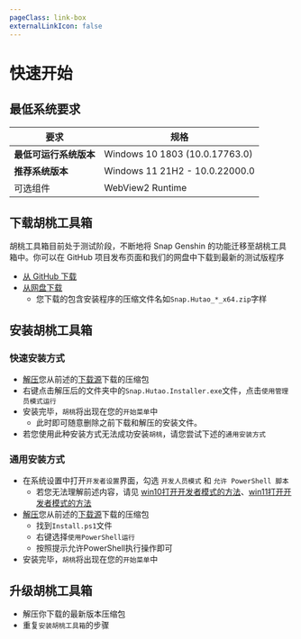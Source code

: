 ```yaml
---
pageClass: link-box
externalLinkIcon: false
---
```

# 快速开始
## 最低系统要求
|要求|规格|
|-|-|
|**最低可运行系统版本**|Windows 10 1803 (10.0.17763.0)|
|**推荐系统版本**|Windows 11 21H2 - 10.0.22000.0|
|可选组件|WebView2 Runtime|


## 下载胡桃工具箱

胡桃工具箱目前处于测试阶段，不断地将 Snap Genshin 的功能迁移至胡桃工具箱中。你可以在 GitHub 项目发布页面和我们的网盘中下载到最新的测试版程序
- [从 GitHub 下载 ](https://github.com/DGP-Studio/Snap.Hutao/releases/)
- [从网盘下载 ](https://go.hut.ao/down)
  - 您下载的包含安装程序的压缩文件名如`Snap.Hutao_*_x64.zip`字样

## 安装胡桃工具箱

### 快速安装方式
- [解压](https://jingyan.baidu.com/article/09ea3ede57eb3ac0aede390d.html)您从前述的[下载源](https://go.hut.ao/down)下载的压缩包
- 右键点击解压后的文件夹中的`Snap.Hutao.Installer.exe`文件，点击`使用管理员模式运行`
- 安装完毕，`胡桃`将出现在您的`开始菜单`中
  - 此时即可随意删除之前下载和解压的安装文件。
- 若您使用此种安装方式无法成功安装`胡桃`，请您尝试下述的`通用安装方式`

### 通用安装方式
- 在系统设置中打开`开发者设置`界面，勾选 `开发人员模式` 和 `允许 PowerShell 脚本`
  - 若您无法理解前述内容，请见 [win10打开开发者模式的方法](https://jingyan.baidu.com/article/49711c6175e009bb441b7cf3.html)、[win11打开开发者模式的方法](https://jingyan.baidu.com/article/0bc808fc2923805ad485b9a4.html)
- [解压](https://jingyan.baidu.com/article/09ea3ede57eb3ac0aede390d.html)您从前述的[下载源](https://go.hut.ao/down)下载的压缩包
  - 找到`Install.ps1`文件
  - 右键选择`使用PowerShell运行`
  - 按照提示允许PowerShell执行操作即可
- 安装完毕，`胡桃`将出现在您的`开始菜单`中
  
## 升级胡桃工具箱
- 解压你下载的最新版本压缩包
- 重复`安装胡桃工具箱`的步骤
